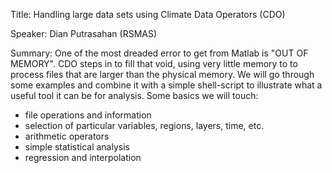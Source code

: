 Title: Handling large data sets using Climate Data Operators (CDO)

Speaker: Dian Putrasahan (RSMAS)

Summary:
One of the most dreaded error to get from Matlab is "OUT OF MEMORY". CDO steps in to fill that void, using very little memory to to process files that are larger than the physical memory. We will go through some examples and combine it with a simple shell-script to illustrate what a useful tool it can be for analysis. Some basics we will touch:
- file operations and information
- selection of particular variables, regions, layers, time, etc.
- arithmetic operators
- simple statistical analysis
- regression and interpolation

